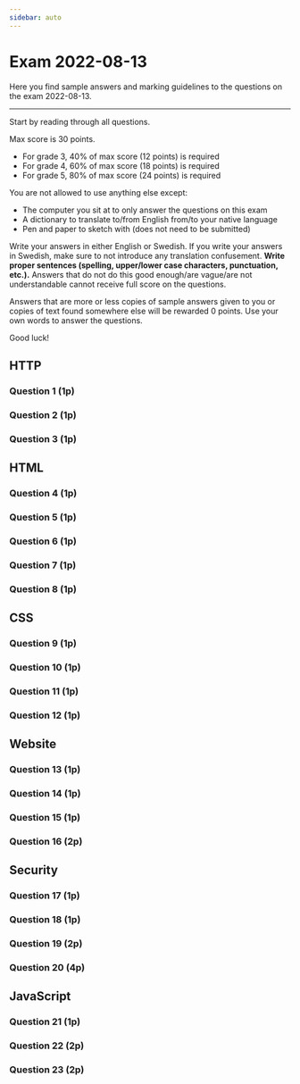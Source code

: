 ```yaml
---
sidebar: auto
---
```

# Exam 2022-08-13
Here you find sample answers and marking guidelines to the questions on the exam 2022-08-13.

---

Start by reading through all questions.

Max score is 30 points.

* For grade 3, 40% of max score (12 points) is required
* For grade 4, 60% of max score (18 points) is required
* For grade 5, 80% of max score (24 points) is required

You are not allowed to use anything else except:

* The computer you sit at to only answer the questions on this exam
* A dictionary to translate to/from English from/to your native language
* Pen and paper to sketch with (does not need to be submitted)

Write your answers in either English or Swedish. If you write your answers in Swedish, make sure to not introduce any translation confusement. **Write proper sentences (spelling, upper/lower case characters, punctuation, etc.).** Answers that do not do this good enough/are vague/are not understandable cannot receive full score on the questions.

Answers that are more or less copies of sample answers given to you or copies of text found somewhere else will be rewarded 0 points. Use your own words to answer the questions.

Good luck!




## HTTP

### Question 1 (1p)
<ExamQuestion>
<template v-slot:question>

In an HTTP request, is it better to send data to the server in the query string instead of in the body of the request? Or is it better to do vice versa? Or what? Justify your answer.

</template>
<template v-slot:sample-answer>

None of them is better than the other, because they serve different purposes. If the data identifies which resource the request is about, then it should be part of the query string. If the data instead is part of a resource that should be sent to the server, then it should be in the body of the request.

</template>
<template v-slot:marking-guidelines>

* 1 point for correct answer and valid justification
* -0.1 point for saying strange thing

</template>
</ExamQuestion>




### Question 2 (1p)
<ExamQuestion>
<template v-slot:question>

Specify the status code that should be sent back in HTTP when:

1. The request was successfully carried out, and the requested resource is sent back in the body of the response (i.e. a general OK status code)
2. The request was not carried out because there is something wrong with the request (a general error)
3. The request was not carried out because the server couldn't carry it out (a general error)

You will get:

* 0.33 points for each correct status code

</template>
<template v-slot:sample-answer>

1. `200`
2. `400`
3. `500`

</template>
<template v-slot:marking-guidelines>

* 0.33 points for each correct status code

</template>
</ExamQuestion>





### Question 3 (1p)
<ExamQuestion>
<template v-slot:question>

Does it make sense for the server to use the header `Content-Type` in an HTTP response? Justify your answer.

</template>
<template v-slot:sample-answer>

Yes, it makes sense when the server sends back a resource to the client (the `Content-Type` header indicates which data format the resource is written in in the body nof the response).

</template>
<template v-slot:marking-guidelines>

* 1 point for correct answer and valid justification
* -0.1 points for saying something that is not true

</template>
</ExamQuestion>



## HTML



### Question 4 (1p)
<ExamQuestion>
<template v-slot:question>

Place the lines of code below in such order that they form a valid HTML5 document (only place one line of code in each box).

* `<head>`
* `<h1>Welcome!</h1>`
* `</body>`
* `<title>Welcome!</title>`
* `<!DOCTYPE html>`
* `</html>`
* `</head>`
* `<html>`
* `<body>`

You will get:

* 1 point for all in correct order

</template>
<template v-slot:sample-answer>

```html
<!DOCTYPE html>
<html>
    <head>
        <title>Welcome!</title>
    </head>
    <body>
        <h1>Welcome!</h1>
    </body>
</html>
```

</template>
<template v-slot:marking-guidelines>

* 1 point for all in correct order

</template>
</ExamQuestion>




### Question 5 (1p)
<ExamQuestion>
<template v-slot:question>

Explain what the HTML tags `tr` and `td` represent respectively.

You will get:

* 0.5 points for each correct explanation
* -0.5 points for each incorrect explanation
* at least 0 points on the question

</template>
<template v-slot:sample-answer>

`tr` represents a *table row*.

`td` represents *table data* (i.e. a table cell; a column in a table row)

</template>
<template v-slot:marking-guidelines>

* 0.5 points for each correct explanation
    * 0.25 points for saying `td` represents a column
* at least 0 points on the question

</template>
</ExamQuestion>




### Question 6 (1p)
<ExamQuestion>
<template v-slot:question>

Name 4 different attributes one can use in an `<input>` element. The attributes may not be global attributes (so `class`, `id`, etc. aren't accepted).

You will get:

* 0.25 points for each correct name
* -0.25 points for each incorrect name
* at least 0 points on the question

</template>
<template v-slot:sample-answer>

* `type`
* `name`
* `placeholder`
* `value`

</template>
<template v-slot:marking-guidelines>

* 0.25 points for each correct name
* -0.25 points for each incorrect name
* at least 0 points on the question

</template>
</ExamQuestion>




### Question 7 (1p)
<ExamQuestion>
<template v-slot:question>

Below is a small part of the HTML code found on a webpage.

```html
<p>
    Alice has written many blogposts. Feel free to read her 3 latest ones on
    <a href="https://blogposts.com/blogposts?author=Alice&limit=3">blogposts.com</a>
    if you want.
</p>
```

Something is wrong in the HTML code above and should be corrected. What? And what would the correct code look like?

</template>
<template v-slot:sample-answer>

The problem is that the `&` symbol has special meaning in HTML (to escape characters), and can't be used as it is. So, in the `href` attribute, `&` should be replaced with its character entity, `&amp;`.

</template>
<template v-slot:marking-guidelines>

* 0.75 points for describing the error and the solution
* 0.25 points for knowing `&` should be replaced with `&amp;`

</template>
</ExamQuestion>




### Question 8 (1p)
<ExamQuestion>
<template v-slot:question>

`<p style="font-size: 2em; font-weight: bold;">The title</p>` kind of looks the same as `<h1>The title</h1>`. But even so, it's better to use the latter when showing a title on a webpage. Explain why.

</template>
<template v-slot:sample-answer>

By using `<h1>` you have properly marked up your data as a title/header. This is something clients can use when interpreting the webpage. For example, screen readers can tell the user that `The title` is a title when `<h1>` is used. If `<p>` is used instead, the screen reader would think this is a paragraph, and would say so to the user, which is wrong.

</template>
<template v-slot:marking-guidelines>

* 1 point for semantic meaning

</template>
</ExamQuestion>




## CSS



### Question 9 (1p)
<ExamQuestion>
<template v-slot:question>

What is what in the CSS code below?

```css
css{
    size: 2em;
}
```

Pair each piece of CSS code with the name of the CSS syntax.

CSS names:

* Rule
* Selector
* Declaration
* Property
* Value

CSS code:

* `.css{ size: 2em; }`
* `.css`
* `size: 2em;`
* `size`
* `2em`

You will get:

* 0.2 points for each correct pair

</template>
<template v-slot:sample-answer>

* Rule: `.css{ size: 2em; }`
* Selector: `.css`
* Declaration: `size: 2em;`
* Property: `size`
* Value: `2em`

</template>
<template v-slot:marking-guidelines>

* 0.2 points for each correct pair

</template>
</ExamQuestion>




### Question 10 (1p)
<ExamQuestion>
<template v-slot:question>

Explain what a pseudo class is in CSS. Also name one, and explain how that one works.

</template>
<template v-slot:sample-answer>

A pseudo class is something an HTML element gets when it is in a certain state. For example, when the user places the computer mouse over an element, the element gets the `hover` pseudo class, which we then can use in CSS selectors to style the element in a specific way when the user has placed the mouse over it.

</template>
<template v-slot:marking-guidelines>

* 0.5 points for explaining what a *pseudo class* is
* 0.25 points for naming one
* 0.25 points for describing how that one works

</template>
</ExamQuestion>




### Question 11 (1p)
<ExamQuestion>
<template v-slot:question>

Here is some CSS code:

```css
div .div #div{
    font-size: 2em;
}
```

Write HTML code that, with the help of the CSS code above, would contain some large text.

**Note**: You don't need to write an entire HTML document, just the what's inside `<body>`, including `<body>`.

**Note**: Don't write any extra HTML elements not needed (provide a minimal solution).

</template>
<template v-slot:sample-answer>

```html
<body>
    <div>
        <div class="div">
            <div id="div">
                I'll be red!
            </div>
        </div>
    </div>
</body>
```

</template>
<template v-slot:marking-guidelines>

* 1 point for an answer that works
* -0.2 points for an answer not including `<body>` as requested

</template>
</ExamQuestion>




### Question 12 (1p)
<ExamQuestion>
<template v-slot:question>

Name 4 different properties in CSS.

You will get:

* 0 points for the first correct name
* 0.33 points for each correct name after the first correct
* -0.33 points for each wrong name
* at least 0 points on the question

</template>
<template v-slot:sample-answer>

* `font-size`
* `background-color`
* `font-style`
* `border`

</template>
<template v-slot:marking-guidelines>

* 0 points for the first correct name
* 0.33 points for each correct name after the first correct
* -0.33 points for each wrong name
* at least 0 points on the question

</template>
</ExamQuestion>





## Website





### Question 13 (1p)
<ExamQuestion>
<template v-slot:question>

HTTP contains the methods `DELETE` and `PUT`. Explain why most websites don't use these methods even when the requests are about deleting or updating a resource. 

</template>
<template v-slot:sample-answer>

There's no element in HTML we can use to send a `DELETE` or `PUT` requests, so they are impossible to use (unless one use client-side JavaScript).

</template>
<template v-slot:marking-guidelines>

* 1 point for correct answer

</template>
</ExamQuestion>




### Question 14 (1p)
<ExamQuestion>
<template v-slot:question>

Name (as good as you can) and explain 2 different middleware functions one can use in an Express application (for example middleware functions you have used in your project that you didn't create yourself).

</template>
<template v-slot:sample-answer>

The middleware `bodyParser.urlencoded()` will check if the `Content-Type` of an incoming HTTP request is `application/x-www-form-urlencoded`, and if so parse the body of the request in that format and populate `request.body` with the parsed data.

The middleware `cookieParser()` will check if the incoming HTTP request has any `Cookie` header, and if so parse those cookies and populate `request.cookies` with them.

</template>
<template v-slot:marking-guidelines>

* 0.25 points for each name
* 0.25 points for each explanation

</template>
</ExamQuestion>




### Question 15 (1p)
<ExamQuestion>
<template v-slot:question>

Explain how a middleware is implemented in Express. Be detailed.

</template>
<template v-slot:sample-answer>

A middleware in Express is implemented as a function that will be invoked with three arguments:

* the first argument is an object representing the incoming HTTP request (the `req`/`request` parameter)
* the second argument is an object representing the outgoing HTTP response (the `res`/`response` parameter)
* the third argument is a function one can call to invoke the next middleware in the sequence of middlewares the app consists of (the `next` parameter)

</template>
<template v-slot:marking-guidelines>

* 0.25 points for implemented as a function
* 0.25 points for describing the `request` parameter
* 0.25 points for describing the `response` parameter
* 0.25 points for describing the `next` parameter

</template>
</ExamQuestion>




### Question 16 (2p)
<ExamQuestion>
<template v-slot:question>

Explain what a session is, and describe how sessions can be implemented on a website.

</template>
<template v-slot:sample-answer>

A session is the collection of information associated with one client stored on the server. When the server needs to remember something about a client, it creates a session for the client, and put the information it needs to remember about the client in that session. Each session also has its own unique identifier known as the session id, and the server can in the HTTP response ask the client to create a cookie storing the session id. Then when the client send requests to the server in the future, it will pass along the cookie with the session id, and the server can then look up the information it has stored about that client in the session with that id when carrying out the request.

The sessions can simply be stored in a JSON file, or in a database, or something else.

</template>
<template v-slot:marking-guidelines>

* 0.5 points for a session stores data about a client
* 0.25 points for sessions are stored on the server
* 0.5 points for each session has a unique identifier (session id)
* 0.5 points for server tells client to create cookie with session id
* 0.25 points for client sends cookie with session id to server

</template>
</ExamQuestion>




## Security




### Question 17 (1p)
<ExamQuestion>
<template v-slot:question>

Explain what a XSS vulnerability is. 

</template>
<template v-slot:sample-answer>

A XSS vulnerability on a website is when a user can send some data to the website (like a username), which then is interpreted as part of the client-side code on the website when other clients retrieve the data. This way, a hacker can write arbitrary client-side code that is executed by clients visiting the website.

</template>
<template v-slot:marking-guidelines>

* 1 point for correct explanation

</template>
</ExamQuestion>




### Question 18 (1p)
<ExamQuestion>
<template v-slot:question>

Explain why just hashing a password is usually not enough when you want to store it. 

</template>
<template v-slot:sample-answer>

If a hacker comes over our stored hashed passwords, she can easily use a  rainbow table to look up what the original passwords are (for common passwords (simple and short)). Therefore, one should also use dynamic salt when hashing the password, so not one and the same rainbow table can be used for all the hashed passwords, but the hacker needs to generate a new one for each hashed password.

</template>
<template v-slot:marking-guidelines>

* 1 point for correct answer

</template>
</ExamQuestion>




### Question 19 (2p)
<ExamQuestion>
<template v-slot:question>

On a website with user accounts, the following code is used to handle login requests:

```js
// ...
app.post('/login', function(request, response){
    
    const username = request.body.username
    const password = request.body.password
    
    const query = `
        SELECT
            *
        FROM
            accounts
        WHERE
            username = "`+username+`" AND
            password = "`+password+`"
        LIMIT 1
    `
    
    // The query is sent to the database, if we get back a
    // matching account we store it in session to remember
    // which account the user logged in to, etc.

    // ...
    
})
// ...
```

Enter a username and a password one can use to login to a random account (whichever that might exist), no matter which username or password that account has (i.e. the first account testing for a match in the database).

**Note**: Be explicit about what you enter as username and what you enter as password.

</template>
<template v-slot:sample-answer>

Username: `whatever` \
Password: `whatever" OR "1"="1`

</template>
<template v-slot:marking-guidelines>

* 2 points for an answer that largely works
* -0.5 points for having a space in a value that shouldn't be there

</template>
</ExamQuestion>





### Question 20 (4p)
<ExamQuestion>
<template v-slot:question>

Explain how anti-forgery tokens securely protect against cross-site request forgery attacks. The answer is expected to contain many details, such as clearly explaining why anti-forgery tokens work.

</template>
<template v-slot:sample-answer>

A cross-site request forgery attack is when the user's web browser is tricked into sending an HTTP request the user don't want to send, for example a request to the user's bank website to transfer money from the user's (the currently logged in user's) account to the hackers account. To protect against this attack on the server side, we need some type of proof that the user really wanted to send the HTTP request we received from the user, and that the request wasn't send from due to bad client-side JavaScript on another page the user visited.

Thanks to how HTTP works and the same-origin policy, client-side JavaScript can not read responses for requests it sends to other website. So the bad client-side JavaScript can't retrieve sensitive information about the user from other websites. But it can send requests to other websites, and it's only `POST` requests it can abuse here, since `GET` requests shouldn't change anything on the server. So, it's only when the server receives a `POST` request it needs to check if the request was intentionally sent by the user or not.

The only way to send a `POST` request in HTML is by using a `<form>`. So, if the `POST` request was intentionally sent by the user, the user must first have sent a `GET` request to obtain the form. When the server receives that `GET` request, it generates and remembers an anti-forgery token (for example a random string), and adds it to the form in a hidden `<input>`. This way, the server will receive the anti-forgery token when the user intentionally submits the form and sends the `POST` request (the server will compare the submitted anti-forgery token with the one it has remembered, and if they match, it knows the request was intentionally sent by the user). 

Bad client-side JS can't get around this. It can send a `GET` request for the form, and the server will generate and remember a new anti-forgery token, but the client-side JS can't see which token that is, because the same-origin policy doesn't allow it to read the response, so it can't know which valid anti-forgery token to send in the `POST` request, so it can no longer send `POST` requests the server will carry out.

</template>
<template v-slot:marking-guidelines>

* 1 point for explaining the procedure of using anti-forgery tokens
* 3 points for explaining how anti-forgery tokens stop bad client-side JS to send bad requests

</template>
</ExamQuestion>





## JavaScript



### Question 21 (1p)
<ExamQuestion>
<template v-slot:question>

Implement the JavaScript function `areAllEven()` that receives an array with integers as argument and returns `true` if all the integers are even, otherwise `false`. To check if `anInteger` is even, you can use the expression `anInteger % 2 == 0`.

Sample usage:

```js
areAllEven([2, 3]) // --> false
areAllEven([2, 4, 6, 8, 2]) // --> true
areAllEven([1, 2, 3]) // --> false
areAllEven([]) // --> true
```

</template>
<template v-slot:sample-answer>

```js
function areAllEven(integers){
    
    // If we find an odd integer, return back false.
    for(const integer in integers){
        if(integer % 2 != 0){
            return false
        }
    }
    
    // No odd integer found, so all must be even, return back true.
    return true
    
}
```

</template>
<template v-slot:marking-guidelines>

* 1 point for a solution that works/is very close to working
* -0.1 points for calling the iteration variable `anInteger` (one don't put `an` in front of all variables storing a single value)
* -0.1 points for using `var`/`let`/`const`/global variables wrong
* -0.1 points for `.size()` instead of `.length`
* -0.15 points for using `for in` to iterate over values
* -0.2 points for iterating over indexes instead of values

</template>
</ExamQuestion>




### Question 22 (2p)
<ExamQuestion>
<template v-slot:question>

In JavaScript, a movie with a title and a runtime (in minutes), can be represented as an object like this:

```js
const movie = {
    title: "Shrek",
    runtimeInMinutes: 98
}
```

Implement the function `getUniqueMovies()`, which receives an array with movie objects as argument. The array may contain duplicates (movie objects with the same `title` and same `runtimeInMinutes`). The function should create and return a new array that only contains unique movie objects.

If it's suitable to create helper functions, do that. The order of the movies in the new array does not matter.

Sample usage:

```js
getUniqueMovies([
    {title: "Shrek", runtimeInMinutes: 98},
    {title: "Shrek", runtimeInMinutes: 58},
    {title: "Shrek", runtimeInMinutes: 98},
    {title: "GoldenEye", runtimeInMinutes: 98}
]) // -->
/* [
    {title: "Shrek", runtimeInMinutes: 98},
    {title: "Shrek", runtimeInMinutes: 58},
    {title: "GoldenEye", runtimeInMinutes: 98}
] */
```

</template>
<template v-slot:sample-answer>

```js
function getUniqueMovies(movies){
    
    const uniqueMovies = []

    for(const movie of movies){
        if(!doesMoviesContainMovie(uniqueMovies, movie)){
            uniqueMovies.push(movie)
        }
    }

    return uniqueMovies
    
}

function doesMoviesContainMovie(movies, movieLookingFor){

    for(const movie of movies){
        if(areMoviesTheSame(movie, movieLookingFor)){
            return true
        }
    }

    return false

}

function areMoviesTheSame(movie1, movie2){
    return (
        movie1.title == movie2.title &&
        movie1.runtimeInMinutes == movie2.runtimeInMinutes
    )
}
```

</template>
<template v-slot:marking-guidelines>

* 2 points for a solution that (largely) works
* -0.1 points for unnecessary `uniqueMovies.length == 0` check
* -0.2 points for using `var`/`let`/`const`/global variables wrong
* -0.2 points for using `for in` to iterate over values
* -0.25 points for `getUniqueMovies()` returning strings
* -0.5 points for not having at least one re-usable helper function

</template>
</ExamQuestion>




### Question 23 (2p)
<ExamQuestion>
<template v-slot:question>

The asynchronous function `setTimeout()` can be used to tell the web browser to call a function a specific number of milliseconds later. Example:

```js
setTimeout(function(){
    console.log("This line of code is executed after 1 second.")
}, 1000)
```

The asynchronous function `getGoldenEyeMovie()` can be used to fetch the GoldenEye movie from a server. Example:

```js
getGoldenEyeMovie(function(goldenEyeMovie){
    // goldenEyeMovie = {
    //   id: 1,
    //   title: "GoldenEye",
    //   ...
    // }
})
```

`getGoldenEyeMovie()` will always succeed to fetch the movie, but it can take a long time. Implement the asynchronous function `getGoldenEyeMovieWithinSeconds()`, which receives a number of seconds as argument, and it should try to fetch the movie within that number of seconds. If it can, the callback function should be called with that movie object as argument. Otherwise it should be called with `null` as argument.

Sample usage:

```js
getGoldenEyeMovieWithinSeconds(3, function(goldenEyeMovie){
    if(goldenEyeMovie == null){
        // Failed to fetch the movie within 3 seconds.
    }else{
        // goldenEyeMovie = {
        //   id: 1,
        //   title: "GoldenEye",
        //   ...
        // }
    }
})
```

Important implementation details:

* The callback function should only be called once (as soon as it's too late, or as soon as the movie has been fetched within the allowed time limit)

</template>
<template v-slot:sample-answer>

```js
function getGoldenEyeMovieWithinSeconds(seconds, callback){
    
    let hasCalledCallback = false

    getGoldenEyeMovie(function(goldenEyeMovie){
        
        if(!hasCalledCallback){
            hasCalledCallback = true
            callback(goldenEyeMovie)
        }

    })

    setTimeout(function(){

        if(!hasCalledCallback){
            hasCalledCallback = true
            callback(null)
        }

    }, seconds*1000)
    
}
```

</template>
<template v-slot:marking-guidelines>

* 2 points for a solution that (largely) works
* -0.2 points for missing `function` keyword

</template>
</ExamQuestion>